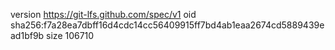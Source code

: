 version https://git-lfs.github.com/spec/v1
oid sha256:f7a28ea7dbff16d4cdc14cc56409915ff7bd4ab1eaa2674cd5889439ead1bf9b
size 106710

